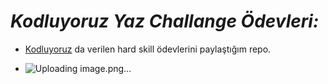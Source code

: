# _*Kodluyoruz Yaz Challange Ödevleri:*_

+ [Kodluyoruz](https://cohorts.patika.dev/cohorts/kodluyoruz-yaz-challengei-) da verilen hard skill ödevlerini paylaştığım repo.
  
 +   ![Uploading image.png…]()
